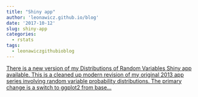 ```yaml
---
title: "Shiny app"
author: 'leonawicz.github.io/blog'
date: '2017-10-12'
slug: shiny-app
categories:
  - rstats
tags:
  - leonawiczgithubioblog
---
```


[There is a new version of my Distributions of Random Variables Shiny app available. This is a cleaned up modern revision of my original 2013 app series involving random variable probability distributions. The primary change is a switch to ggplot2 from base...<click to read more>](https://leonawicz.github.io/blog/post/shiny-app-distributions-of-random-variables/)

